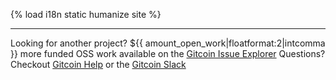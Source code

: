 {% load i18n static humanize site %}

--------------------
Looking for another project? ${{ amount_open_work|floatformat:2|intcomma }} more funded OSS work available on the [Gitcoin Issue Explorer](https://gitcoin.co/explorer)
Questions? Checkout [Gitcoin Help](https://gitcoin.co/help) or the [Gitcoin Slack](https://gitcoin.co/slack)
